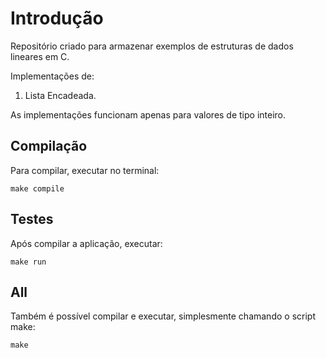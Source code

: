 # Introdução

Repositório criado para armazenar exemplos de estruturas de dados lineares em C.

Implementações de:
1. Lista Encadeada.

As implementações funcionam apenas para valores de tipo inteiro.


## Compilação

Para compilar, executar no terminal:

```
make compile
```

## Testes

Após compilar a aplicação, executar:

```
make run
```

## All

Também é possível compilar e executar, simplesmente chamando o script make:
```
make 
```
